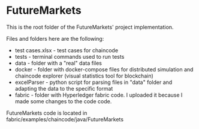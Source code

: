 # FutureMarkets
This is the root folder of the FutureMarkets' project implementation.

Files and folders here are the following:
+ test cases.xlsx - test cases for chaincode
+ tests - terminal commands used to run tests
+ data - folder with a "real" data files
+ docker - folder with docker-compose files for distributed simulation and chaincode explorer (visual statistics tool for blockchain)
+ excelParser - python script for parsing files in "data" folder and adapting the data to the specific format
+ fabric - folder with Hyperledger fabric code. I uploaded it because I made some changes to the code code.

FutureMarkets code is located in fabric/examples/chaincode/java/FutureMarkets

